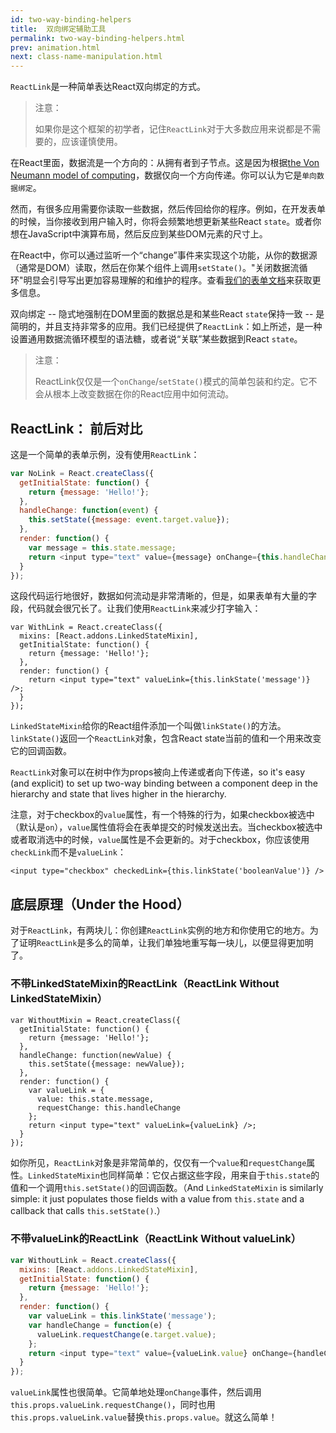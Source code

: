 ```yaml
---
id: two-way-binding-helpers
title:  双向绑定辅助工具
permalink: two-way-binding-helpers.html
prev: animation.html
next: class-name-manipulation.html
---
```


`ReactLink`是一种简单表达React双向绑定的方式。

> 注意：
>
> 如果你是这个框架的初学者，记住`ReactLink`对于大多数应用来说都是不需要的，应该谨慎使用。

在React里面，数据流是一个方向的：从拥有者到子节点。这是因为根据[the Von Neumann model of computing](http://en.wikipedia.org/wiki/Von_Neumann_architecture)，数据仅向一个方向传递。你可以认为它是`单向数据绑定`。

然而，有很多应用需要你读取一些数据，然后传回给你的程序。例如，在开发表单的时候，当你接收到用户输入时，你将会频繁地想更新某些React `state`。或者你想在JavaScript中演算布局，然后反应到某些DOM元素的尺寸上。

在React中，你可以通过监听一个“change”事件来实现这个功能，从你的数据源（通常是DOM）读取，然后在你某个组件上调用`setState()`。"关闭数据流循环"明显会引导写出更加容易理解的和维护的程序。查看[我们的表单文档](/react/docs/forms.html)来获取更多信息。

双向绑定 -- 隐式地强制在DOM里面的数据总是和某些React `state`保持一致 -- 是简明的，并且支持非常多的应用。我们已经提供了`ReactLink`：如上所述，是一种设置通用数据流循环模型的语法糖，或者说“关联”某些数据到React `state`。

> 注意：
>
> ReactLink仅仅是一个`onChange`/`setState()`模式的简单包装和约定。它不会从根本上改变数据在你的React应用中如何流动。

## ReactLink： 前后对比

这是一个简单的表单示例，没有使用`ReactLink`：

```javascript
var NoLink = React.createClass({
  getInitialState: function() {
    return {message: 'Hello!'};
  },
  handleChange: function(event) {
    this.setState({message: event.target.value});
  },
  render: function() {
    var message = this.state.message;
    return <input type="text" value={message} onChange={this.handleChange} />;
  }
});
```

这段代码运行地很好，数据如何流动是非常清晰的，但是，如果表单有大量的字段，代码就会很冗长了。让我们使用`ReactLink`来减少打字输入：

```javascript{2,7}
var WithLink = React.createClass({
  mixins: [React.addons.LinkedStateMixin],
  getInitialState: function() {
    return {message: 'Hello!'};
  },
  render: function() {
    return <input type="text" valueLink={this.linkState('message')} />;
  }
});
```

`LinkedStateMixin`给你的React组件添加一个叫做`linkState()`的方法。`linkState()`返回一个`ReactLink`对象，包含React state当前的值和一个用来改变它的回调函数。

`ReactLink`对象可以在树中作为props被向上传递或者向下传递，so it's easy (and explicit) to set up two-way binding between a component deep in the hierarchy and state that lives higher in the hierarchy.

注意，对于checkbox的`value`属性，有一个特殊的行为，如果checkbox被选中（默认是`on`），`value`属性值将会在表单提交的时候发送出去。当checkbox被选中或者取消选中的时候，`value`属性是不会更新的。对于checkbox，你应该使用`checkLink`而不是`valueLink`：

```
<input type="checkbox" checkedLink={this.linkState('booleanValue')} />
```


## 底层原理（Under the Hood）

对于`ReactLink`，有两块儿：你创建`ReactLink`实例的地方和你使用它的地方。为了证明`ReactLink`是多么的简单，让我们单独地重写每一块儿，以便显得更加明了。

### 不带LinkedStateMixin的ReactLink（ReactLink Without LinkedStateMixin）

```javascript{5-7,9-12}
var WithoutMixin = React.createClass({
  getInitialState: function() {
    return {message: 'Hello!'};
  },
  handleChange: function(newValue) {
    this.setState({message: newValue});
  },
  render: function() {
    var valueLink = {
      value: this.state.message,
      requestChange: this.handleChange
    };
    return <input type="text" valueLink={valueLink} />;
  }
});
```

如你所见，`ReactLink`对象是非常简单的，仅仅有一个`value`和`requestChange`属性。`LinkedStateMixin`也同样简单：它仅占据这些字段，用来自于`this.state`的值和一个调用`this.setState()`的回调函数。（And `LinkedStateMixin` is similarly simple: it just populates those fields with a value from `this.state` and a callback that calls `this.setState()`.）

### 不带valueLink的ReactLink（ReactLink Without valueLink）

```javascript
var WithoutLink = React.createClass({
  mixins: [React.addons.LinkedStateMixin],
  getInitialState: function() {
    return {message: 'Hello!'};
  },
  render: function() {
    var valueLink = this.linkState('message');
    var handleChange = function(e) {
      valueLink.requestChange(e.target.value);
    };
    return <input type="text" value={valueLink.value} onChange={handleChange} />;
  }
});
```

`valueLink`属性也很简单。它简单地处理`onChange`事件，然后调用`this.props.valueLink.requestChange()`，同时也用`this.props.valueLink.value`替换`this.props.value`。就这么简单！
